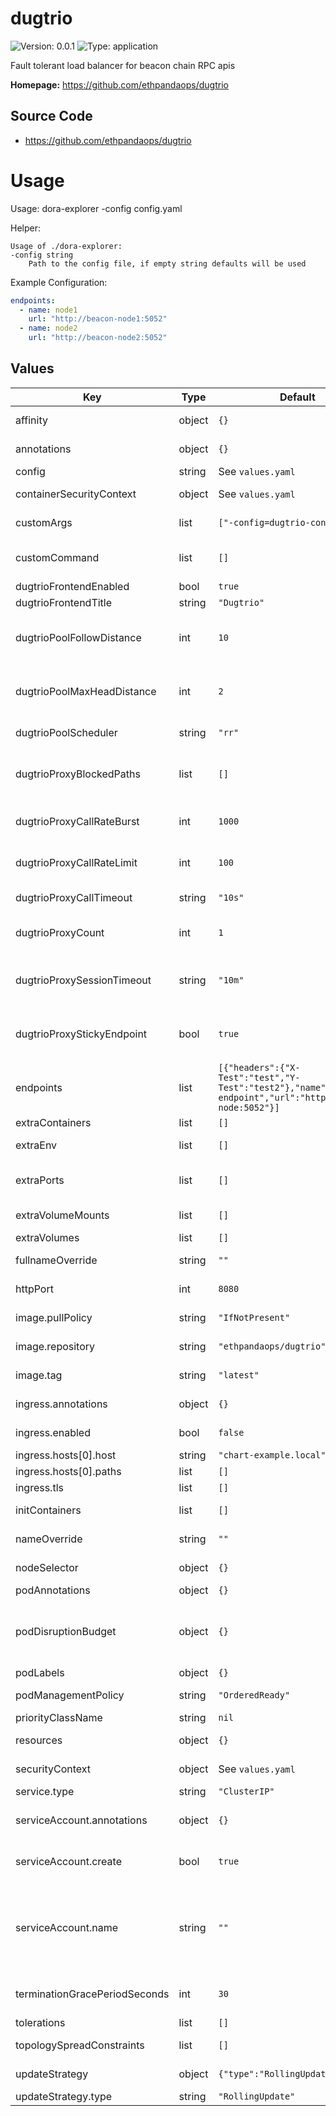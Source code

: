
# dugtrio

![Version: 0.0.1](https://img.shields.io/badge/Version-0.0.1-informational?style=flat-square) ![Type: application](https://img.shields.io/badge/Type-application-informational?style=flat-square)

Fault tolerant load balancer for beacon chain RPC apis

**Homepage:** <https://github.com/ethpandaops/dugtrio>

## Source Code

* <https://github.com/ethpandaops/dugtrio>

# Usage

Usage: dora-explorer -config config.yaml

Helper:
```shell
Usage of ./dora-explorer:
-config string
    Path to the config file, if empty string defaults will be used
```

Example Configuration:
```yaml
endpoints:
  - name: node1
    url: "http://beacon-node1:5052"
  - name: node2
    url: "http://beacon-node2:5052"
```

## Values

| Key | Type | Default | Description |
|-----|------|---------|-------------|
| affinity | object | `{}` | Affinity configuration for pods |
| annotations | object | `{}` | Annotations for the StatefulSet |
| config | string | See `values.yaml` | Config file |
| containerSecurityContext | object | See `values.yaml` | The security context for containers |
| customArgs | list | `["-config=dugtrio-config.yaml"]` | Custom args for the dugtrio container |
| customCommand | list | `[]` | Command replacement for the dugtrio container |
| dugtrioFrontendEnabled | bool | `true` | Enable dugtrio UI |
| dugtrioFrontendTitle | string | `"Dugtrio"` | Dugtrio UI title |
| dugtrioPoolFollowDistance | int | `10` | number of blocks to keep in dugtrio cache to sort out forks |
| dugtrioPoolMaxHeadDistance | int | `2` | max head distance for endpoints before not using them anymore |
| dugtrioPoolScheduler | string | `"rr"` | dugtrio pool scheduler mode |
| dugtrioProxyBlockedPaths | list | `[]` | blocked proxy paths (regular expressions, eg. "^/eth/v[0-9]+/debug/.*") |
| dugtrioProxyCallRateBurst | int | `1000` | dugtrio call rate burst (burst number of calls per ip) |
| dugtrioProxyCallRateLimit | int | `100` | dugtrio call rate limit (number of calls per second per ip) |
| dugtrioProxyCallTimeout | string | `"10s"` | timeout for dugtrio proxy calls |
| dugtrioProxyCount | int | `1` | number of HTTP proxies in front of dugtrio |
| dugtrioProxySessionTimeout | string | `"10m"` | timeout for dugtrio sessions (used for rate limiting & endpoint stickiness) |
| dugtrioProxyStickyEndpoint | bool | `true` | reuse the same endpoint for sessions as long as available |
| endpoints | list | `[{"headers":{"X-Test":"test","Y-Test":"test2"},"name":"default-endpoint","url":"http://beacon-node:5052"}]` | An array of endpoints to use for dugtrio -- url is the only required field |
| extraContainers | list | `[]` | Additional containers |
| extraEnv | list | `[]` | Additional env variables |
| extraPorts | list | `[]` | Additional ports. Useful when using extraContainers |
| extraVolumeMounts | list | `[]` | Additional volume mounts |
| extraVolumes | list | `[]` | Additional volumes |
| fullnameOverride | string | `""` | Overrides the chart's computed fullname |
| httpPort | int | `8080` | HTTP port for dugtrio interface |
| image.pullPolicy | string | `"IfNotPresent"` | dugtrio container pull policy |
| image.repository | string | `"ethpandaops/dugtrio"` | dugtrio container image repository |
| image.tag | string | `"latest"` | dugtrio container image tag |
| ingress.annotations | object | `{}` | Annotations for Ingress |
| ingress.enabled | bool | `false` | Ingress resource for the HTTP API |
| ingress.hosts[0].host | string | `"chart-example.local"` |  |
| ingress.hosts[0].paths | list | `[]` |  |
| ingress.tls | list | `[]` | Ingress TLS |
| initContainers | list | `[]` | Additional init containers |
| nameOverride | string | `""` | Overrides the chart's name |
| nodeSelector | object | `{}` | Node selector for pods |
| podAnnotations | object | `{}` | Pod annotations |
| podDisruptionBudget | object | `{}` | Define the PodDisruptionBudget spec If not set then a PodDisruptionBudget will not be created |
| podLabels | object | `{}` | Pod labels |
| podManagementPolicy | string | `"OrderedReady"` | Pod management policy |
| priorityClassName | string | `nil` | Pod priority class |
| resources | object | `{}` | Resource requests and limits |
| securityContext | object | See `values.yaml` | The security context for pods |
| service.type | string | `"ClusterIP"` | Service type |
| serviceAccount.annotations | object | `{}` | Annotations to add to the service account |
| serviceAccount.create | bool | `true` | Specifies whether a service account should be created |
| serviceAccount.name | string | `""` | The name of the service account to use. If not set and create is true, a name is generated using the fullname template |
| terminationGracePeriodSeconds | int | `30` | How long to wait until the pod is forcefully terminated |
| tolerations | list | `[]` | Tolerations for pods |
| topologySpreadConstraints | list | `[]` | Topology Spread Constraints for pods |
| updateStrategy | object | `{"type":"RollingUpdate"}` | Update stategy for the Statefulset |
| updateStrategy.type | string | `"RollingUpdate"` | Update stategy type |
